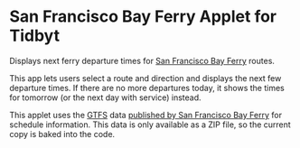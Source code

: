 # San Francisco Bay Ferry Applet for Tidbyt

Displays next ferry departure times for [San Francisco Bay
Ferry](https://sanfranciscobayferry.com/) routes.

This app lets users select a route and direction and displays the next few
departure times. If there are no more departures today, it shows the times for
tomorrow (or the next day with service) instead.

This applet uses the [GTFS](https://gtfs.org/) data [published by San Francisco
Bay Ferry](https://sanfranciscobayferry.com/developers) for schedule
information. This data is only available as a ZIP file, so the current copy is
baked into the code.
